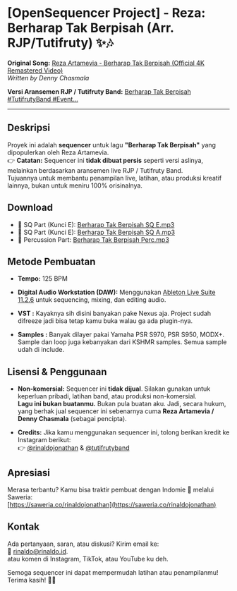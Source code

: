 # [OpenSequencer Project] - Reza: Berharap Tak Berpisah (Arr. RJP/Tutifruty) ✨🎶

**Original Song:** [Reza Artamevia - Berharap Tak Berpisah (Official 4K Remastered Video)](https://www.youtube.com/watch?v=luuLltBSqA0)  
*Written by Denny Chasmala*

**Versi Aransemen RJP / Tutifruty Band:** [Berharap Tak Berpisah #TutifrutyBand #Event...](https://www.youtube.com/watch?v=yBzpQ2Z17gQ)

---

## Deskripsi

Proyek ini adalah **sequencer** untuk lagu **"Berharap Tak Berpisah"** yang dipopulerkan oleh Reza Artamevia.  
👉 **Catatan:** Sequencer ini **tidak dibuat persis** seperti versi aslinya, melainkan berdasarkan aransemen live RJP / Tutifruty Band.  
Tujuannya untuk membantu penampilan live, latihan, atau produksi kreatif lainnya, bukan untuk meniru 100% orisinalnya.

## Download
- 🔗 SQ Part (Kunci E): [Berharap Tak Berpisah SQ E.mp3](https://github.com/rinaldohack/opensq-tutifruty-berharap-tak-berpisah/raw/refs/heads/main/Berharap%20Tak%20Berpisah%20SQ%20E.mp3)
- 🔗 SQ Part (Kunci E): [Berharap Tak Berpisah SQ A.mp3](https://github.com/rinaldohack/opensq-tutifruty-berharap-tak-berpisah/raw/refs/heads/main/Berharap%20Tak%20Berpisah%20SQ%20A.mp3)
- 🔗 Percussion Part: [Berharap Tak Berpisah Perc.mp3](https://github.com/rinaldohack/opensq-tutifruty-berharap-tak-berpisah/blob/main/Berharap%20Tak%20Berpisah%20Perc.mp3)

## Metode Pembuatan

- **Tempo:** 125 BPM

- **Digital Audio Workstation (DAW):** Menggunakan [Ableton Live Suite 11.2.6](https://www.ableton.com/en/) untuk sequencing, mixing, dan editing audio.
  
- **VST :**
  Kayaknya sih disini banyakan pake Nexus aja. Project sudah difreeze jadi bisa tetap kamu buka walau ga ada plugin-nya.
  
- **Samples :**
  Banyak dilayer pakai Yamaha PSR S970, PSR S950, MODX+. Sample dan loop juga kebanyakan dari KSHMR samples. Semua sample udah di include. 

## Lisensi & Penggunaan

- **Non-komersial:** Sequencer ini **tidak dijual**. Silakan gunakan untuk keperluan pribadi, latihan band, atau produksi non-komersial.  
  **Lagu ini bukan buatanmu.** Bukan pula buatan aku. Jadi, secara hukum, yang berhak jual sequencer ini sebenarnya cuma **Reza Artamevia / Denny Chasmala** (sebagai pencipta).
  
- **Credits:** Jika kamu menggunakan sequencer ini, tolong berikan kredit ke Instagram berikut:  
  👉 [@rinaldojonathan](https://www.instagram.com/rinaldojonathan) & [@tutifrutyband](https://www.instagram.com/tutifrutyband)

## Apresiasi

Merasa terbantu? Kamu bisa traktir pembuat dengan Indomie 🍜 melalui Saweria:  
[https://saweria.co/rinaldojonathan](https://saweria.co/rinaldojonathan)

## Kontak

Ada pertanyaan, saran, atau diskusi? Kirim email ke:  
📧 [rinaldo@rinaldo.id](mailto:rinaldo@rinaldo.id).  
atau komen di Instagram, TikTok, atau YouTube ku deh. 

Semoga sequencer ini dapat mempermudah latihan atau penampilanmu!  
Terima kasih! 🙏✨
